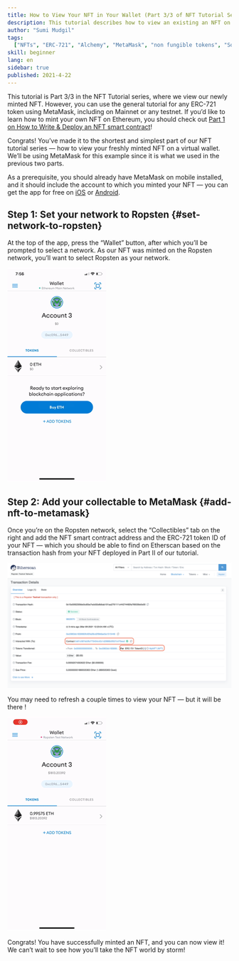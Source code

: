 ```yaml
---
title: How to View Your NFT in Your Wallet (Part 3/3 of NFT Tutorial Series)
description: This tutorial describes how to view an existing an NFT on MetaMask!
author: "Sumi Mudgil"
tags:
  ["NFTs", "ERC-721", "Alchemy", "MetaMask", "non fungible tokens", "Solidity"]
skill: beginner
lang: en
sidebar: true
published: 2021-4-22
---
```


This tutorial is Part 3/3 in the NFT Tutorial series, where we view our newly minted NFT. However, you can use the general tutorial for any ERC-721 token using MetaMask, including on Mainnet or any testnet. If you’d like to learn how to mint your own NFT on Ethereum, you should check out [Part 1 on How to Write & Deploy an NFT smart contract](/developers/tutorials/how-to-write-and-deploy-an-nft)!

Congrats! You’ve made it to the shortest and simplest part of our NFT tutorial series — how to view your freshly minted NFT on a virtual wallet. We’ll be using MetaMask for this example since it is what we used in the previous two parts.

As a prerequisite, you should already have MetaMask on mobile installed, and it should include the account to which you minted your NFT — you can get the app for free on [iOS](https://apps.apple.com/us/app/metamask-blockchain-wallet/id1438144202) or [Android](https://play.google.com/store/apps/details?id=io.metamask&hl=en_US&gl=US).

## Step 1: Set your network to Ropsten {#set-network-to-ropsten}

At the top of the app, press the “Wallet” button, after which you’ll be prompted to select a network. As our NFT was minted on the Ropsten network, you’ll want to select Ropsten as your network.

![How to set Ropsten as your network on MetaMask Mobile](./ropstenMetamask.gif)

## Step 2: Add your collectable to MetaMask {#add-nft-to-metamask}

Once you’re on the Ropsten network, select the “Collectibles” tab on the right and add the NFT smart contract address and the ERC-721 token ID of your NFT — which you should be able to find on Etherscan based on the transaction hash from your NFT deployed in Part II of our tutorial.

![How to find your transaction hash and ERC-721 token ID](./findNFTEtherscan.png)

You may need to refresh a couple times to view your NFT — but it will be there <Emoji text="😄" size={1} />!

![How to upload your NFT to MetaMask](./findNFTMetamask.gif)

Congrats! You have successfully minted an NFT, and you can now view it! We can’t wait to see how you’ll take the NFT world by storm!
